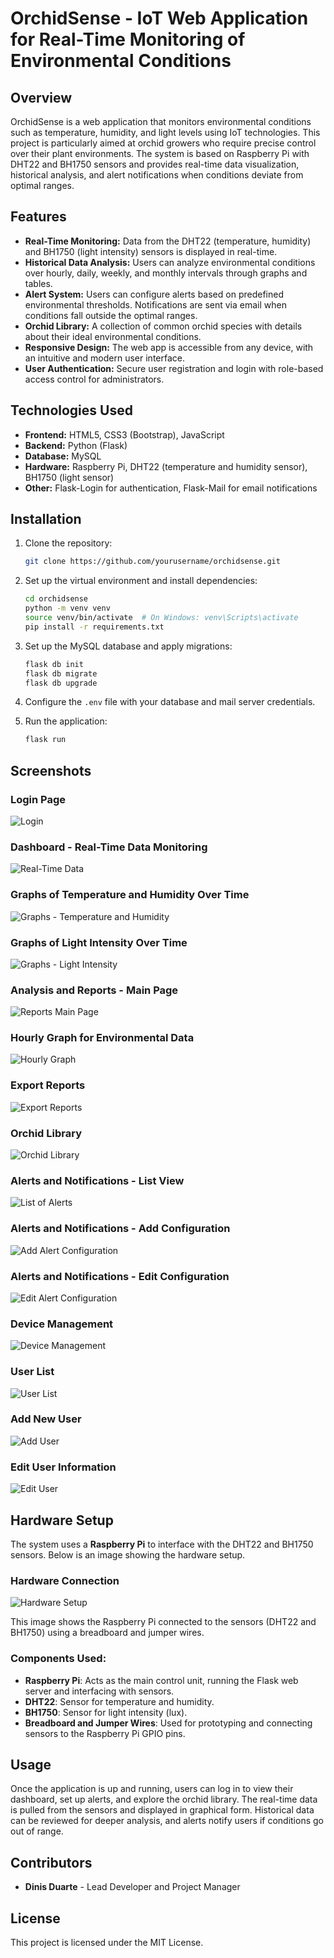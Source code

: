 # OrchidSense - IoT Web Application for Real-Time Monitoring of Environmental Conditions

## Overview

OrchidSense is a web application that monitors environmental conditions such as temperature, humidity, and light levels using IoT technologies. This project is particularly aimed at orchid growers who require precise control over their plant environments. The system is based on Raspberry Pi with DHT22 and BH1750 sensors and provides real-time data visualization, historical analysis, and alert notifications when conditions deviate from optimal ranges.

## Features

- **Real-Time Monitoring:** Data from the DHT22 (temperature, humidity) and BH1750 (light intensity) sensors is displayed in real-time.
- **Historical Data Analysis:** Users can analyze environmental conditions over hourly, daily, weekly, and monthly intervals through graphs and tables.
- **Alert System:** Users can configure alerts based on predefined environmental thresholds. Notifications are sent via email when conditions fall outside the optimal ranges.
- **Orchid Library:** A collection of common orchid species with details about their ideal environmental conditions.
- **Responsive Design:** The web app is accessible from any device, with an intuitive and modern user interface.
- **User Authentication:** Secure user registration and login with role-based access control for administrators.

## Technologies Used

- **Frontend:** HTML5, CSS3 (Bootstrap), JavaScript
- **Backend:** Python (Flask)
- **Database:** MySQL
- **Hardware:** Raspberry Pi, DHT22 (temperature and humidity sensor), BH1750 (light sensor)
- **Other:** Flask-Login for authentication, Flask-Mail for email notifications

## Installation

1. Clone the repository:
    ```bash
    git clone https://github.com/yourusername/orchidsense.git
    ```

2. Set up the virtual environment and install dependencies:
    ```bash
    cd orchidsense
    python -m venv venv
    source venv/bin/activate  # On Windows: venv\Scripts\activate
    pip install -r requirements.txt
    ```

3. Set up the MySQL database and apply migrations:
    ```bash
    flask db init
    flask db migrate
    flask db upgrade
    ```

4. Configure the `.env` file with your database and mail server credentials.

5. Run the application:
    ```bash
    flask run
    ```

## Screenshots

### Login Page
![Login](OrchidSense/static/assets/screenshots/login.png)

### Dashboard - Real-Time Data Monitoring
![Real-Time Data](OrchidSense/static/assets/screenshotsdados_em_tempo_real.png)

### Graphs of Temperature and Humidity Over Time
![Graphs - Temperature and Humidity](OrchidSense/static/assets/screenshots/dados_em_tempo_real_graficos_temp_hum.png)

### Graphs of Light Intensity Over Time
![Graphs - Light Intensity](OrchidSense/static/assets/screenshots/dados_em_tempo_real_graficos_lux.png)

### Analysis and Reports - Main Page
![Reports Main Page](OrchidSense/static/assets/screenshots/analises_e_relatorios_main.png)

### Hourly Graph for Environmental Data
![Hourly Graph](OrchidSense/static/assets/screenshots/analises_e_relatorios_grafico_horario.png)

### Export Reports
![Export Reports](OrchidSense/static/assets/screenshots/analises_e_relatorios_export.png)

### Orchid Library
![Orchid Library](OrchidSense/static/assets/screenshots/biblioteca_de_orquideas.png)

### Alerts and Notifications - List View
![List of Alerts](OrchidSense/static/assets/screenshots/alertas_e_notificacoes_list.png)

### Alerts and Notifications - Add Configuration
![Add Alert Configuration](OrchidSense/static/assets/screenshots/alertas_e_notificacoes_add_config.png)

### Alerts and Notifications - Edit Configuration
![Edit Alert Configuration](OrchidSense/static/assets/screenshots/alertas_e_notificacoes_edit.png)


### Device Management
![Device Management](OrchidSense/static/assets/screenshots/gestao_de_dispositivos.png)

### User List
![User List](OrchidSense/static/assets/screenshots/gestao_de_utilizadores_list.png)

### Add New User
![Add User](OrchidSense/static/assets/screenshots/gestao_de_utilizadores_add_user.png)

### Edit User Information
![Edit User](OrchidSense/static/assets/screenshots/gestao_de_utilizadores_edit_user.png)



## Hardware Setup

The system uses a **Raspberry Pi** to interface with the DHT22 and BH1750 sensors. Below is an image showing the hardware setup.

### Hardware Connection

![Hardware Setup](OrchidSense/static/assets/screenshots/hardware.jpg)

This image shows the Raspberry Pi connected to the sensors (DHT22 and BH1750) using a breadboard and jumper wires.

### Components Used:
- **Raspberry Pi**: Acts as the main control unit, running the Flask web server and interfacing with sensors.
- **DHT22**: Sensor for temperature and humidity.
- **BH1750**: Sensor for light intensity (lux).
- **Breadboard and Jumper Wires**: Used for prototyping and connecting sensors to the Raspberry Pi GPIO pins.

## Usage

Once the application is up and running, users can log in to view their dashboard, set up alerts, and explore the orchid library. The real-time data is pulled from the sensors and displayed in graphical form. Historical data can be reviewed for deeper analysis, and alerts notify users if conditions go out of range.

## Contributors

- **Dinis Duarte** - Lead Developer and Project Manager

## License

This project is licensed under the MIT License.

